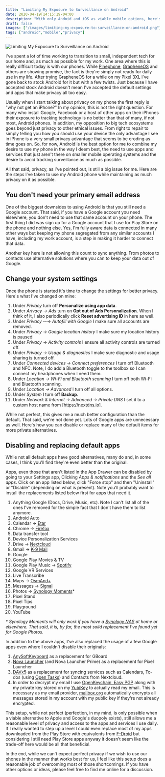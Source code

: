 ```yaml
---
title: "Limiting My Exposure to Surveillance on Android"
date: 2020-04-19T14:15:19-04:00
description: "With only Andoid and iOS as viable mobile options, here's how I've tuned my Android phone to get the best of both freedom to use it as I want while maintaining as much privacy as possible."
draft: false
images: ["/images/limiting-my-exposure-to-surveillance-on-android.png"]
tags: ["android","mobile","privacy"]
---
```


![Limiting My Exposure to Surveillance on Android](/images/limiting-my-exposure-to-surveillance-on-android.png)

I've spent a lot of time working to transition to small, independent tech for our home and, as much as possible for my work. One area where this is really difficult today is with our phones. While [Pinephone](https://www.pine64.org/pinephone/), [GrapheneOS](https://grapheneos.org/) and others are showing promise, the fact is they're simply not ready for daily use in my life. After trying GrapheneOS for a while on my Pixel 3XL I've gone back to stock Android for it but with a few twists. Just because I have accepted stock Android doesn't mean I've accepted the default settings and apps that make privacy all too easy.

Usually when I start talking about privacy on my phone the first reply is "why not get an iPhone?" In my opinion, this is not the right question. For many who install Google, Facebook or a host of other apps on their iPhones their exposure to tracking technology is no better than that of many, if not most, Android phones. In addition, my opposition to big tech ecosystems goes beyond just privacy to other ethical issues. From right to repair to simply telling you how you should use your device the only advantage I see in iPhone is a very small privacy advantage that seems to be eroding as time goes on. So, for now, Android is the best option for me to combine my desire to use my phone in the way I deem best, the need to use apps and services that just aren't there on smaller mobile operating systems and the desire to avoid tracking surveillance as much as possible.

All that said, privacy, as I've pointed out, is still a big issue for me. Here are the steps I've taken to use my Android phone while maintaining as much privacy on it as possible.

## You don't need your primary email address

One of the biggest downsides to using Android is that you still need a Google account. That said, if you have a Google account you need elsewhere, you don't need to use that same account on your phone. The first thing I did was sign up for a Google account that I use for Play Store on the phone and nothing else. Yes, I'm fully aware data is connected in many other ways but keeping my phone segregated from any similar accounts I have, including my work account, is a step in making it harder to connect that data.

Another key here is not allowing this count to sync anything. From photos to contacts use alternative solutions where you can to keep your data out of Google.

## Change your system settings

Once the phone is started it's time to change the settings for better privacy. Here's what I've changed on mine:

1. Under _Privacy_ turn off __Personalize using app data__.
2. Under _Arivacy -> Ads_ turn on __Opt out of Ads Personalization__. When I think of it, I also periodically click __Reset advertising ID__ in here as well.
3. Under _Privacy --=> Autofill with Google_ I make sure all accounts are removed.
4. Under _Privacy -> Google location history_ I make sure my location history is paused
5. Under _Privacy -> Activity controls_ I ensure all activity controls are turned off.
6. Under _Privacy -> Usage & diagnostics_ I make sure diagnostic and usage sharing is turned off.
7. Under _Connected devices -> Connect preferences_ I turn off Bluetooth and NFC. Note, I do add a Bluetooth toggle to the toolbox so I can connect my headphones when I need them.
8. Under _Location -> Wi-Fi and Bluetooth scanning_ I turn off both Wi-Fi and Bluetooth scanning.
9. Under _Location -> Advanced_ I turn off all options.
10. Under _System_ I turn off __Backup__.
11. Under _Network & Internet -> Advanced -> Private DNS_ I set it to a custom host name from [https://nextdns.io].

While not perfect, this gives me a much better configuration than the default. That said, we're not done yet. Lots of Google apps are unnecessary as well. Here's how you can disable or replace many of the default items for more private alternatives.

## Disabling and replacing default apps

While not all default apps have good alternatives, many do and, in some cases, I think you'll find they're even better than the original.

Apps, even those that aren't listed in the App Drawer can be disabled by going to your Settings app, Clicking _Apps & notifications_ and the _See all apps_. Click on an app listed below, click "Force stop" and then "Uninstall" or "Disable" (depending on what is present). Note you'll probably want to install the replacements listed below first for apps that need it.

1. Anything Google (Docs, Drive, Music, etc). Note I can't list all of the ones I've removed for the simple fact that I don't have them to list anymore.
2. Android Auto
3. Calendar -> [Etar](https://play.google.com/store/apps/details?id=ws.xsoh.etar&hl=en_US)
4. Chrome -> [Firefox](https://play.google.com/store/apps/details?id=org.mozilla.firefox&hl=en_US)
5. Data transfer tool
6. Device Personalization Services
7. Drive -> [Nextcloud](https://play.google.com/store/apps/details?id=com.nextcloud.client&hl=en_US)
7. Gmail -> [K-9 Mail](https://play.google.com/store/apps/details?id=com.fsck.k9&hl=en_US)
8. Google
9. Google Play Movies & TV
10. Google Play Music -> [Spotify](https://play.google.com/store/apps/details?id=com.spotify.music&hl=en_US)
11. Google VR Services
12. Live Transcribe
13. Maps -> [OsmAnd+](https://play.google.com/store/apps/details?id=net.osmand.plus&hl=en_US)
14. Messages -> [Signal](https://play.google.com/store/apps/details?id=org.thoughtcrime.securesms&hl=en_US)
15. Photos -> [Synology Moments](https://play.google.com/store/apps/details?id=com.synology.moments&hl=en_US)*
16. Pixel Stand
17. Pixel Tips
18. Playground
19. YouTube

_* Synology Moments will only work if you have a [Synology NAS](https://www.synology.com/en-us/products/series/home) at home or elsewhere. That said, it is, by far, the most solid replacement I've found yet for Google Photos._

In addition to the above apps, I've also replaced the usage of a few Google apps even where I couldn't disable their originals:

1. [AnySoftKeyboard](https://play.google.com/store/apps/details?id=com.menny.android.anysoftkeyboard&hl=en_US) as a replacement for GBoard
2. [Nova Launcher](https://play.google.com/store/apps/details?id=com.teslacoilsw.launcher&hl=en_US) (and Nova Launcher Prime) as a replacement for Pixel Launcher
3. [DAVx5](https://play.google.com/store/apps/details?id=at.bitfire.davdroid&hl=en_US) as a replacement for syncing services such as Calendars, To-dos (using [Open Tasks](https://play.google.com/store/apps/details?id=org.dmfs.tasks&hl=en_US)) and Contacts from Nextcloud.
4. In order to decrypt my email I use [OpenKeychain: Easy PGP](https://play.google.com/store/apps/details?id=org.sufficientlysecure.keychain&hl=en_US) along with my private key stored on my [YubiKey](https://www.yubico.com/products/) to actually read my email. This is necessary as my email provider, [mailbox.org](https://mailbox.org/) automatically encrypts all messages stored in my account with my public key if they're not already encrypted.

This setup, while not perfect (perfection, in my mind, is only possible when a viable alternative to Apple and Google's duopoly exists), still allows me a reasonable level of privacy and access to the apps and services I use daily. If I really wanted to step up a level I could even replace most of my apps downloaded from the Play Store with equivalents from [F-Droid](https://f-droid.org/) but considering I still need Play Store apps anyway it doesn't seem like the trade-off here would be all that beneficial.

In the end, while we can't expect perfect privacy if we wish to use our phones in the manner that works best for us, I feel like this setup does a reasonable job of overcoming most of those shortcomings. If you have other options or ideas, please feel free to find me online for a discussion.
